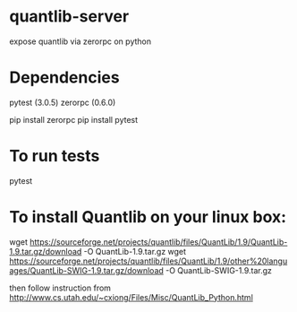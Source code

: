 # quantlib-server
expose quantlib via zerorpc on python

# Dependencies
pytest (3.0.5)
zerorpc (0.6.0)

pip install zerorpc
pip install pytest

# To run tests
pytest

# To install Quantlib on your linux box:
wget https://sourceforge.net/projects/quantlib/files/QuantLib/1.9/QuantLib-1.9.tar.gz/download -O QuantLib-1.9.tar.gz
wget https://sourceforge.net/projects/quantlib/files/QuantLib/1.9/other%20languages/QuantLib-SWIG-1.9.tar.gz/download -O QuantLib-SWIG-1.9.tar.gz

then follow instruction from http://www.cs.utah.edu/~cxiong/Files/Misc/QuantLib_Python.html

